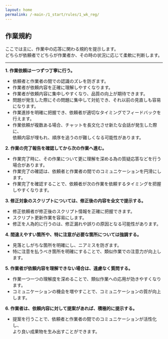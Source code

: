 ```yaml
---
layout: home
permalink: /-main-/1_start/rules/1_wk_reg/
---
```


## 作業規約
ここでは主に、作業中の応答に関わる規約を提示します。<br>
どちらが依頼者でどちらが作業者か、その時の状況に応じて柔軟に判断します。<br>

---



**1. 作業依頼は一つずつ丁寧に行う。**  
- 依頼者と作業者の間での認識のズレを防ぎます。
- 作業者が依頼内容を正確に理解しやすくなります。
- 作業者が依頼内容に集中しやすくなり、品質の向上が期待できます。
- 問題が発生した際にその問題に集中して対処でき、それ以前の見直しも容易になります。
- 作業進捗を明確に把握でき、依頼者が適切なタイミングでフィードバックを行えます。
- 作業依頼が複数ある場合、チャットを長文化させ新たな会話が発生した際に、<br>依頼内容が埋もれ、順序を追うのが難しくなる可能性があります。

**2. 作業の完了報告を確認してから次の作業へ進む。**
- 作業完了時に、その作業について更に理解を深める為の質疑応答などを行う場合があります。
- 作業完了の確認は、依頼者と作業者の間でのコミュニケーションを円滑にします。
- 作業完了を確認することで、依頼者が次の作業を依頼するタイミングを把握しやすくなります。

**3. 修正対象のスクリプトについては、修正後の内容を全文で提示する。**
- 修正依頼者が修正後のスクリプト情報を正確に把握できます。
- スクリプト更新作業を容易にします。
- 修正を人為的に行うのは、修正漏れや誤りの原因となる可能性があります。

**4. 間違えやすい箇所や、特に注意が必要な箇所については強調する。**
- 見落としがちな箇所を明確にし、ニアミスを防ぎます。
- 特に注意を払うべき箇所を明確にすることで、類似作業での注意力が向上します。

**5. 作業者が依頼内容を理解できない場合は、遠慮なく質問する。**
- 作業一つ一つの理解度を深めることで、類似作業への応用が効きやすくなります。
- コミュニケーションの機会を増やすことで、コミュニケーションの質が向上します。

**6. 作業者は、依頼内容に対して提案があれば、積極的に提示する。**
- 提案を行うことで、依頼者と作業者の間でのコミュニケーションが活性化し、<br>より良い成果物を生み出すことができます。